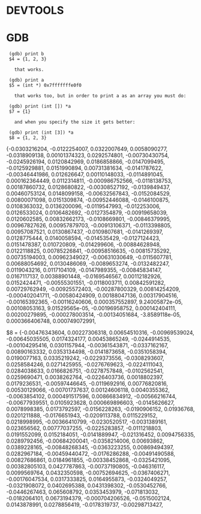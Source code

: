DEVTOOLS
=============

GDB
==
```
 (gdb) print b
 $4 = {1, 2, 3}

   that works.

 (gdb) print a
 $5 = (int *) 0x7fffffffe0f0

   that works too, but in order to print a as an array you must do:

 (gdb) print (int []) *a
 $7 = {1}

   and when you specify the size it gets better:

 (gdb) print (int [3]) *a
 $8 = {1, 2, 3}
```

{-0.0303216204, -0.0122254007, 0.0322007649, 0.0058090277, -0.0318909138, 
  0.00101374323, 0.0292574801, -0.00730430754, -0.0245926194, 0.0120842969, 
  0.0186858866, -0.0147099495, -0.0125929881, 0.0151990894, 0.00731381634, 
  -0.0141787622, -0.00346441986, 0.012626647, 0.00110148033, -0.0114891045, 
  0.000162364449, 0.0112314811, -0.000986752566, -0.0118138753, 0.00187860732, 
  0.0128680822, -0.00308527192, -0.0139849437, 0.00460753124, 0.0148099158, 
  -0.00632567843, -0.0152084529, 0.00800071098, 0.0151309874, -0.00952446088, 
  -0.0146100875, 0.0108363032, 0.0136200096, -0.0119547993, -0.012253006, 
  0.0126533024, 0.0106482692, -0.0127354879, -0.00919658039, 0.0120602585, 
  0.00832662173, -0.0108669801, -0.00846379995, 0.00967827626, 0.00957879703, 
  -0.00913106371, -0.0113398805, 0.00957087521, 0.0130867437, -0.0109807681, 
  -0.0141269397, 0.0128775444, 0.0140058594, -0.014535429, -0.0127124423, 
  0.0151478387, 0.010720809, -0.014299606, -0.00884628948, 0.0122118825, 
  0.00785226841, -0.00958516635, -0.00815735292, 0.00735194003, 0.00962349027, 
  -0.00631030649, -0.0115607781, 0.00688054692, 0.0130486069, -0.0089653274, 
  -0.0132482247, 0.0119043216, 0.0117104109, -0.0147989355, -0.00845834147, 
  0.0167117137, 0.00388901448, -0.0169546567, 0.00112182926, 0.0152424471, 
  -0.00555301551, -0.0118003711, 0.00842591282, 0.00729762949, -0.00925572403, 
  -0.00287800329, 0.00814254209, -0.000402041711, -0.00580424909, 
  0.00188047136, 0.00317904516, -0.00165392365, -0.00116240606, 
  0.000357552897, 9.24005872e-05, 0.00108053163, 9.01529565e-05, 
  -0.00196958752, 0.000142404111, 0.00200279895, -0.000278003514, 
  -0.00134051684, -3.8589118e-05, 0.000366406748, 0.000749072991, 
  
  
  
  
  
  
  $8 = {-0.00476343604, 0.00227306318, 0.00654510316, -0.00969539024, 
  -0.00645035505, 0.0174324177, 0.00453865249, -0.0244914535, -0.00104295416, 
  0.0301157944, -0.00361543871, -0.0337162167, 0.00890163332, 0.0353134498, 
  -0.0141873658, -0.0351058394, 0.0190077163, 0.0335219242, -0.0229373556, 
  -0.0308293607, 0.0258584246, 0.0271425955, -0.0276769623, -0.0224111043, 
  0.0284038633, 0.0166826751, -0.0278757848, -0.0102562541, 0.0259690471, 
  0.0038262764, -0.0226403736, 0.0018802397, 0.0179236531, -0.00597446645, 
  -0.0119692916, 0.00776820816, 0.00530129066, -0.00701737637, 0.00124606118, 
  0.0040355362, -0.0063854102, 0.000491517596, 0.00866834912, -0.00566216744, 
  -0.00677939551, 0.0105923628, 0.000669896603, -0.0145626627, 0.0078998385, 
  0.0173792597, -0.0156228263, -0.0190906152, 0.01936768, 0.0201211888, 
  -0.0176651943, -0.0209113788, 0.0115229152, 0.0218998995, -0.00366410799, 
  -0.0230520517, -0.0031389161, 0.023656562, 0.00777037255, -0.0225283857, 
  -0.0111218803, 0.0191552099, 0.0152184051, -0.0141889947, -0.021316452, 
  0.0094756335, 0.0289792456, -0.00684200041, -0.0358214006, 0.00693862, 
  0.0389228165, -0.00848268345, -0.0363223255, 0.00869494397, 0.0282967184, 
  -0.00459440472, -0.0176286288, -0.00491490588, 0.00827686861, 0.0184961855, 
  -0.00338452868, -0.0325421095, 0.00382805103, 0.0427787863, -0.00737190805, 
  -0.046316117, 0.0099569764, 0.0432350598, -0.00752694625, -0.0367406271, 
  -0.00176047534, 0.0317333825, 0.0164955873, -0.0324049257, -0.0321908072, 
  0.0402695388, 0.0431398302, -0.0530452766, -0.0446267463, 0.065608792, 
  0.0353453979, -0.071813032, -0.0182064101, 0.0673194379, -0.000704206526, 
  -0.0515002124, 0.0143878991, 0.0278856419, -0.0178319737, -0.00298713427,